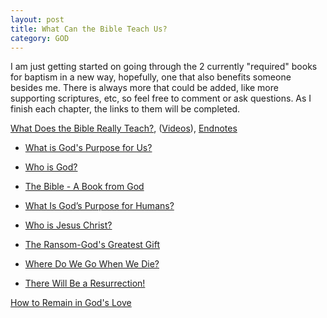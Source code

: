 ```yaml
---
layout: post
title: What Can the Bible Teach Us?
category: GOD
---
```


I am just getting started on going through the 2 currently "required" books for baptism in a new way, hopefully, one that also benefits someone besides me. There is always more that could be added, like more supporting scriptures, etc, so feel free to comment or ask questions. As I finish each chapter,  the links to them will be completed. 

[What Does the Bible Really Teach?](https://www.jw.org/en/library/books/bible-teach/), ([Videos](https://www.jw.org/en/library/books/Bible-Study-Video-Reference-Guide/What-Can-the-Bible-Teach-Us/)), [Endnotes](https://www.jw.org/en/library/books/bible-study/glossary/)

- [What is God's Purpose for Us?](https://www.keepandshare.com/doc/8254547/what-is-god-s-purpose-for-us?ifr=y#comments)

- [Who is God?](https://www.keepandshare.com/doc/8254548/chapter-01-who-is-god?ifr=y#summary)

- [The Bible - A Book from God](https://www.keepandshare.com/doc/8254549/chapter-02-the-bible-a-book-from-god?ifr=y#summary)

- [What Is God’s Purpose for Humans?](https://www.keepandshare.com/doc/8254550/chapter-03-what-is-god-s-purpose-for-humans?ifr=y#summary)

- [Who is Jesus Christ?](https://www.keepandshare.com/doc/8254551/chapter-04-who-is-jesus-christ?ifr=y#summary)

- [The Ransom-God's Greatest Gift](https://www.keepandshare.com/doc/8254556/chapter-05-the-ransom-god-s-greatest-gift?ifr=y#summary)

- [Where Do We Go When We Die?](https://www.keepandshare.com/doc/8254557/chapter-06-where-do-we-go-when-we-die?ifr=y#summary)

- [There Will Be a Resurrection!](https://www.keepandshare.com/doc/8254558/chapter-07-there-will-be-a-resurrection?ifr=y#summary)

[How to Remain in God's Love](https://www.jw.org/en/library/books/in-gods-love/)

